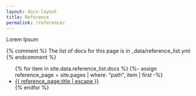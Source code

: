 ```yaml
---
layout: docs-layout
title: Reference
permalink: /reference/
---
```

Lorem Ipsum

{% comment %}
  The list of docs for this page is in _data/reference_list.yml
{% endcomment %}


<ul>
   {% for item in site.data.reference_list.docs %}
      {%- assign reference_page = site.pages | where: "path", item | first -%}
      <li><a class="page-link" href="{{ reference_page.url | relative_url }}">{{ reference_page.title | escape }}</a></li>
   {% endfor %}
</ul>